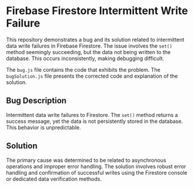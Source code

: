 # Firebase Firestore Intermittent Write Failure

This repository demonstrates a bug and its solution related to intermittent data write failures in Firebase Firestore.  The issue involves the `set()` method seemingly succeeding, but the data not being written to the database. This occurs inconsistently, making debugging difficult.

The `bug.js` file contains the code that exhibits the problem. The `bugSolution.js` file presents the corrected code and explanation of the solution.

## Bug Description
Intermittent data write failures to Firestore. The `set()` method returns a success message, yet the data is not persistently stored in the database. This behavior is unpredictable.

## Solution
The primary cause was determined to be related to asynchronous operations and improper error handling. The solution involves robust error handling and confirmation of successful writes using the Firestore console or dedicated data verification methods.